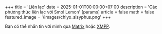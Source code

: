 +++
title = 'Liên lạc'
date = 2025-01-01T00:00:00+07:00
description = 'Các phương thức liên lạc với Smol Lemon'
[params]
	article = false
	math = false
featured_image = '/images/chiyo_sisyphus.png'
+++

Bạn có thể nhắn tin với mình qua [Matrix](https://matrix.to/#/@smollemon:matrix.org) hoặc [XMPP](xmpp:smollemon@xmpp.jp).